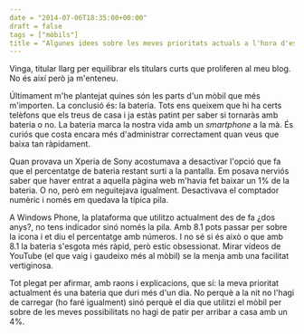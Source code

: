 ```yaml
---
date = "2014-07-06T18:35:00+00:00"
draft = false
tags = ["mòbils"]
title = "Algunes idees sobre les meves prioritats actuals a l'hora d'escollir un smartphone"
---
```

Vinga, titular llarg per equilibrar els titulars curts que proliferen al meu blog. No és així però ja m'enteneu.

Últimament m'he plantejat quines són les parts d'un mòbil que més m'importen. La conclusió és: la bateria. Tots ens queixem que hi ha certs telèfons que els treus de casa i ja estàs patint per saber si tornaràs amb bateria o no. La bateria marca la nostra vida amb un *smartphone* a la mà. És curiós que costa encara més d'administrar correctament quan veus que baixa tan ràpidament.

<!-- more -->

Quan provava un Xperia de Sony acostumava a desactivar l'opció que fa que el percentatge de bateria restant surti a la pantalla. Em posava nerviós saber que haver entrat a aquella pàgina web m'havia fet baixar un 1% de la bateria. O no, però em neguitejava igualment. Desactivava el comptador numèric i només em quedava la típica pila.

A Windows Phone, la plataforma que utilitzo actualment des de fa ¿dos anys?, no tens indicador sinó només la pila. Amb 8.1 pots passar per sobre la icona i et diu el percentatge amb números. I no sé si és això o que amb 8.1 la bateria s'esgota més ràpid, però estic obsessionat. Mirar vídeos de YouTube (el que vaig i gaudeixo més al mòbil) se la menja amb una facilitat vertiginosa.

Tot plegat per afirmar, amb raons i explicacions, que sí: la meva prioritat actualment és una bateria que duri més d'un dia. No perquè a la nit no l'hagi de carregar (ho faré igualment) sinó perquè el dia que utilitzi el mòbil per sobre de les meves possibilitats no hagi de patir per arribar a casa amb un 4%. 